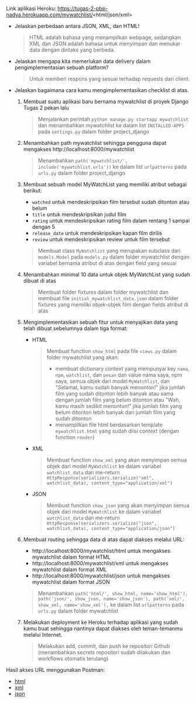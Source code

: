 Link aplikasi Heroku: https://tugas-2-pbp-nadya.herokuapp.com/mywatchlist/<html/json/xml>

* Jelaskan perbedaan antara JSON, XML, dan HTML!
  > HTML adalah bahasa yang menampilkan webpage, sedangkan XML dan JSON adalah bahasa untuk menyimpan dan menukar data dengan dintaks yang berbeda. 

* Jelaskan mengapa kita memerlukan data delivery dalam pengimplementasian sebuah platform?
  > Untuk memberi respons yang sesuai terhadap requests dari client.

* Jelaskan bagaimana cara kamu mengimplementasikan checklist di atas.

    1. Membuat suatu aplikasi baru bernama mywatchlist di proyek Django Tugas 2 pekan lalu
       > Menjalankan perintah `python manage.py startapp mywatchlist` dan menambahkan mywatchlist ke dalam list `INSTALLED-APPS` pada `settings.py` dalam folder project_django

    2. Menambahkan path mywatchlist sehingga pengguna dapat mengakses http://localhost:8000/mywatchlist
       > Menambahkan `path('mywatchlist/', include('mywatchlist.urls'))` ke dalam list `urlpatterns` pada `urls.py` dalam folder project_django

    3. Membuat sebuah model MyWatchList yang memiliki atribut sebagai berikut:
       - `watched` untuk mendeskripsikan film tersebut sudah ditonton atau belum
       - `title` untuk mendeskripsikan judul film
       - `rating` untuk mendeskripsikan rating film dalam rentang 1 sampai dengan 5
       - `release_date` untuk mendeskripsikan kapan film dirilis
       - `review` untuk mendeskripsikan review untuk film tersebut
       > Membuat class `MyWatchlist` yang merupakan subclass dari `models.Model` pada `models.py` dalam folder mywatchlist dengan variabel bernama atribut di atas dengan field yang sesuai

    4. Menambahkan minimal 10 data untuk objek MyWatchList yang sudah dibuat di atas
       > Membuat folder fixtures dalam folder mywatchlist dan membuat file `initial_mywatchlist_data.json` dalam folder fixtures yang memiliki objek-objek film dengan fields atribut di atas

    5. Mengimplementasikan sebuah fitur untuk menyajikan data yang telah dibuat sebelumnya dalam tiga format:
       - HTML
         > Membuat function `show_html` pada file `views.py` dalam folder mywatchlist yang akan:
         > - membuat dictionary context yang mempunyai key `nama`, `npm`, `watchlist`, dan `pesan` dan value nama saya, npm saya, semua objek dari model `MyWatchlist`, dan "Selamat, kamu sudah banyak menonton!" jika jumlah film yang sudah ditonton lebih banyak atau sama dengan jumlah film yang belum ditonton atau "Wah, kamu masih sedikit menonton!" jika jumlah film yang belum ditonton lebih banyak dari jumlah film yang sudah ditonton
         > - menampilkan file html berdasarkan template `mywatchlist.html` yang sudah diisi context (dengan function `render`)
       - XML
         > Membuat function `show_xml` yang akan menyimpan semua objek dari model `MyWatchlist` ke dalam variabel `watchlist_data` dan me-return `HttpResponse(serializers.serialize("xml", watchlist_data), content_type="application/xml")`
       - JSON
         > Membuat function `show_json` yang akan menyimpan semua objek dari model `MyWatchlist` ke dalam variabel `watchlist_data` dan me-return `HttpResponse(serializers.serialize("json", watchlist_data), content_type="application/json")`

    6. Membuat routing sehingga data di atas dapat diakses melalui URL:
       - http://localhost:8000/mywatchlist/html untuk mengakses mywatchlist dalam format HTML
       - http://localhost:8000/mywatchlist/xml untuk mengakses mywatchlist dalam format XML
       - http://localhost:8000/mywatchlist/json untuk mengakses mywatchlist dalam format JSON
       > Menambahkan `path('html/', show_html, name='show_html'), path('json/', show_json, name='show_json'), path('xml/', show_xml, name='show_xml'),` ke dalam list `urlpatterns` pada `urls.py` dalam folder mywatchlist 

    7. Melakukan deployment ke Heroku terhadap aplikasi yang sudah kamu buat sehingga nantinya dapat diakses oleh teman-temanmu melalui Internet.
       > Melakukan add, commit, dan push ke repositori Github (menambahkan secrets repositori sudah dilakukan dan workflows otomatis terulang)

Hasil akses URL menggunakan Postman:
* [html](html.png)
* [xml](xml.png)
* [json](json.png)
